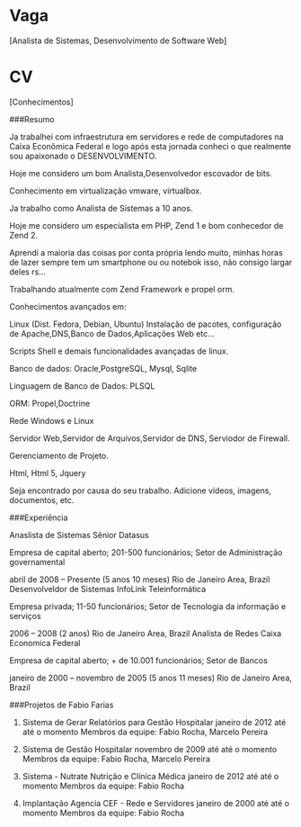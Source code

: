 Vaga
====

[Analista de Sistemas, Desenvolvimento de Software Web]

CV
==

[Conhecimentos]

###Resumo

Ja trabalhei com infraestrutura em servidores e rede de computadores na Caixa Econômica Federal e logo após esta jornada conheci o que realmente sou apaixonado o DESENVOLVIMENTO.

Hoje me considero um bom Analista,Desenvolvedor escovador de bits.

Conhecimento em virtualização vmware, virtualbox.

Ja trabalho como Analista de Sistemas a 10 anos.

Hoje me considero um especialista em PHP, Zend 1 e bom conhecedor de Zend 2.

Aprendi a maioria das coisas por conta própria lendo muito, minhas horas de lazer sempre tem um smartphone ou ou notebok isso, não consigo largar deles rs...

Trabalhando atualmente com Zend Framework e propel orm.

Conhecimentos avançados em:

Linux (Dist. Fedora, Debian, Ubuntu) Instalação de pacotes, configuração de Apache,DNS,Banco de Dados,Aplicações Web etc...

Scripts Shell e demais funcionalidades avançadas de linux.

Banco de dados: Oracle,PostgreSQL, Mysql, Sqlite

Linguagem de Banco de Dados: PLSQL

ORM: Propel,Doctrine

Rede Windows e Linux

Servidor Web,Servidor de Arquivos,Servidor de DNS, Serviodor de Firewall.

Gerenciamento de Projeto.

Html, Html 5, Jquery

Seja encontrado por causa do seu trabalho. Adicione vídeos, imagens, documentos, etc.

###Experiência


Anaslista de Sistemas Sênior
Datasus

Empresa de capital aberto; 201-500 funcionários; Setor de Administração governamental

abril de 2008 – Presente (5 anos 10 meses) Rio de Janeiro Area, Brazil
Desenvolveldor de Sistemas
InfoLink Teleinformática

Empresa privada; 11-50 funcionários; Setor de Tecnologia da informação e serviços

2006 – 2008 (2 anos) Rio de Janeiro Area, Brazil
Analista de Redes
Caixa Economica Federal

Empresa de capital aberto; + de 10.001 funcionários; Setor de Bancos

janeiro de 2000 – novembro de 2005 (5 anos 11 meses) Rio de Janeiro Area, Brazil


###Projetos de Fabio Farias

1. Sistema de Gerar Relatórios para Gestão Hospitalar
        janeiro de 2012 até até o momento
    Membros da equipe: Fabio Rocha, Marcelo Pereira

1. Sistema de Gestão Hospitalar
        novembro de 2009 até até o momento
    Membros da equipe: Fabio Rocha, Marcelo Pereira

1. Sistema - Nutrate Nutrição e Clínica Médica
        janeiro de 2012 até até o momento
    Membros da equipe: Fabio Rocha

1. Implantação Agencia CEF - Rede e Servidores
        janeiro de 2000 até até o momento
    Membros da equipe: Fabio Rocha


